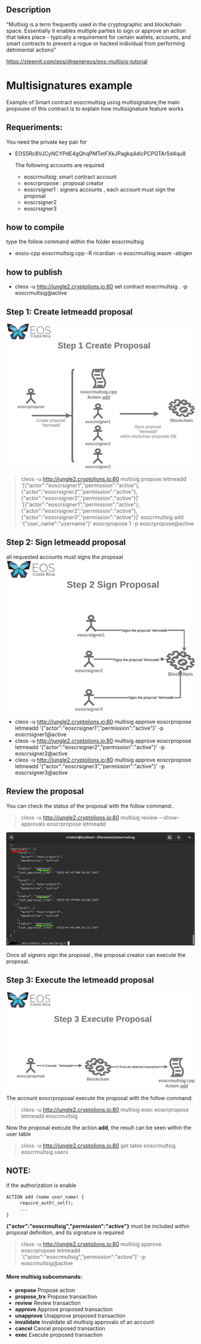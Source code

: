 ## Description
"Multisig is a term frequently used in the cryptographic and blockchain space. Essentially it enables multiple parties to sign or approve an action that takes place - typically a requirement for certain wallets, accounts, and smart contracts to prevent a rogue or hacked individual from performing detrimental actions"

[https://steemit.com/eos/@genereos/eos-multisig-tutorial ](https://steemit.com/eos/@genereos/eos-multisig-tutorial )

# Multisignatures example
Example of Smart contract eoscrmultsig using multisignature,the main propouse of this contract is to explain how multisignature feature works

## Requeriments:

  You need the private key pair for
  
- EOS5Rc8VJCyNCYPdE4gQhqPMTetFXkJPagkq4dicPCPGTAr5d4qu8

  The following accounts are required
   
  - eoscrmultsig: smart contract account
  - eoscrpropose : proposal creator 
  - eoscrsigner1 : signers accounts , each account must sign the proposal 
  - eoscrsigner2
  - eoscrsigner3

## how to compile
  type the follow command within the folder  eoscrmultsig
  - eosio-cpp eoscrmultsig.cpp -R ricardian -o eoscrmultsig.wasm -abigen

## how to publish
- cleos -u http://jungle2.cryptolions.io:80 set contract eoscrmultsig . -p eoscrmultsig@active


## Step 1: Create **letmeadd** proposal

![image info](./images/msig_step1.png)

> cleos -u http://jungle2.cryptolions.io:80 multisig propose letmeadd '[{"actor":"eoscrsigner1","permission":"active"},
>                                                                      {"actor":"eoscrsigner2","permission":"active"},
>                                                                      {"actor":"eoscrsigner3","permission":"active"}]' 
>                                                                       '[{"actor":"eoscrsigner1","permission":"active"},
>                                                                         {"actor":"eoscrsigner2","permission":"active"},
>                                                                         {"actor":"eoscrsigner3","permission":"active"}]' 
>                                                                          eoscrmultsig add '{"user_name":"username"}' eoscrpropose 1 -p eoscrpropose@active

## Step 2: Sign **letmeadd** proposal
all requested accounts must signs the proposal
![image info](./images/msig_step2.png)
- cleos -u http://jungle2.cryptolions.io:80 multisig approve eoscrpropose letmeadd '{"actor":"eoscrsigner1","permission":"active"}' -p eoscrsigner1@active
- cleos -u http://jungle2.cryptolions.io:80 multisig approve eoscrpropose letmeadd '{"actor":"eoscrsigner2","permission":"active"}' -p eoscrsigner2@active
- cleos -u http://jungle2.cryptolions.io:80 multisig approve eoscrpropose letmeadd '{"actor":"eoscrsigner3","permission":"active"}' -p eoscrsigner3@active

## Review the proposal
You can check the status of the proposal with the follow command:. 
> cleos -u http://jungle2.cryptolions.io:80 multisig review --show-approvals eoscrpropose letmeadd 

![image info](./images/check_signatures.png)

Once all signers sign the proposal , the proposal creator can execute the proposal. 

## Step 3: Execute the **letmeadd** proposal
![image info](./images/msig_step3.png)

The account eoscrproposal execute the proposal with the follow command:
> cleos -u http://jungle2.cryptolions.io:80 multisig exec eoscrpropose letmeadd eoscrmultsig

Now the proposal execute the action **add**, the result can be seen within the user table
> cleos -u http://jungle2.cryptolions.io:80 get table eoscrmultsig eoscrmultsig users
## NOTE:
if the authorization is enable
```
ACTION add (name user_name) {
     require_auth(_self);
     ...
}
```
**{"actor":"eoscrmultsig","permission":"active"}** must be included within proposal definition, and its signature is required
> cleos -u http://jungle2.cryptolions.io:80 multisig approve eoscrpropose letmeadd '{"actor":"eoscrmultsig","permission":"active"}' -p eoscrmultsig@active
#### More multisig subcommands:
  - **propose**                     Propose action
  - **propose_trx**                 Propose transaction
  - **review**                      Review transaction
  - **approve**                     Approve proposed transaction
  - **unapprove**                   Unapprove proposed transaction
  - **invalidate**                  Invalidate all multisig approvals of an account
  - **cancel**                      Cancel proposed transaction
  - **exec**                        Execute proposed transaction

 
